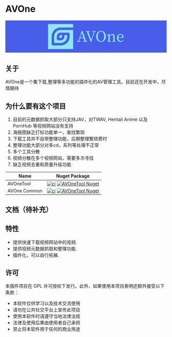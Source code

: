 # AVOne 
[![banner](https://raw.githubusercontent.com/weloveloli/AVOne/main/img/avone.png)](https://raw.githubusercontent.com/weloveloli/AVOne/main/img/avone.png)
## 关于
AVOne是一个集下载,整理等多功能的插件化的AV管理工具。目前还在开发中，尽情期待

## 为什么要有这个项目
1. 目前的元数据抓取大部分只支持JAV，对TWAV, Hentail Anime 以及 PornHub 等视频网站没有支持
2. 海报图缺乏打标功能单一，查找繁琐 
3. 下载工具并不自带整理功能，后期整理繁琐费时
4. 整理功能大部分对多cd，系列等处理不正常
5. 多个工具分散
6. 视频分散在多个视频网站，需要多次寻找
7. 缺乏视频去重和质量升级功能



| Name      | Nuget Package |
| ----------- | ----------- |
| AVOneTool | [![ci](https://github.com/weloveloli/AVOne/actions/workflows/tool.yml/badge.svg)](https://github.com/weloveloli/AVOne/actions/workflows/tool.yml) [![AVOneTool Nuget](https://img.shields.io/nuget/v/AVOneTool)](https://www.nuget.org/packages/AVOneTool) |
| AVOne.Common | [![ci](https://github.com/weloveloli/AVOne/actions/workflows/common.yml/badge.svg)](https://github.com/weloveloli/AVOne/actions/workflows/common.yml) [![AVOneTool Nuget](https://img.shields.io/nuget/v/AVOne.Common)](https://www.nuget.org/packages/AVOne.Common) |

## 文档（待补充）


## 特性

- 提供快速下载视频网站中的视频.
- 提供视频元数据抓取和整理功能.
- 插件化，可以自行拓展.

## 许可

本插件项目在 GPL 许可授权下发行。此外，如果使用本项目表明还额外接受以下条款：

- 本软件仅供学习以及技术交流使用
- 请勿在公共社交平台上宣传此项目
- 使用本软件时请遵守当地法律法规
- 法律及使用后果由使用者自己承担
- 禁止将本软件用于任何的商业用途
